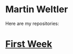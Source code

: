 # Martin Weltler

Here are my repositories:

# [First Week](https://github.com/greenfox-academy/Kaugar/tree/master/week-01)


